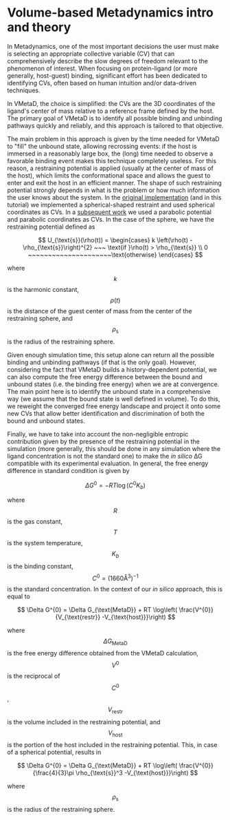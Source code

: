# Volume-based Metadynamics intro and theory

In Metadynamics, one of the most important decisions the user must make is selecting an appropriate collective variable (CV) that can comprehensively describe the slow degrees of freedom relevant to the phenomenon of interest. When focusing on protein-ligand (or more generally, host-guest) binding, significant effort has been dedicated to identifying CVs, often based on human intuition and/or data-driven techniques.

In VMetaD, the choice is simplified: the CVs are the 3D coordinates of the ligand's center of mass relative to a reference frame defined by the host. The primary goal of VMetaD is to identify all possible binding and unbinding pathways quickly and reliably, and this approach is tailored to that objective.

The main problem in this approach is given by the time needed for VMetaD to "fill" the unbound state, allowing recrossing events: if the host is immersed in a reasonably large box, the (long) time needed to observe a favorable binding event makes this technique completely useless. For this reason, a restraining potential is applied (usually at the center of mass of the host), which limits the conformational space and allows the guest to enter and exit the host in an efficient manner. The shape of such restraining potential strongly depends in what is the problem or how much information the user knows about the system. In the [original implementation](https://doi.org/10.1021/acs.jpclett.9b01183) (and in this tutorial) we implemented a spherical-shaped restraint and used spherical coordinates as CVs. In a [subsequent work](https://doi.org/10.1021/acs.jctc.1c00649) we used a parabolic potential and parabolic coordinates as CVs.
In the case of the sphere, we have the restraining potential defined as

$$
U_{\text{s}}(\rho(t)) = 
\begin{cases}
  k \left(\rho(t) - \rho_{\text{s}}\right)^{2} ~~~ \text{if }\rho(t) > \rho_{\text{s}} \\
  0 ~~~~~~~~~~~~~~~~~~~~~\text{otherwise}
  \end{cases}
$$

where $$k$$ is the harmonic constant, $$\rho(t)$$ is the distance of the guest center of mass from the center of the restraining sphere, and $$\rho_{\text{s}}$$ is the radius of the restraining sphere.

Given enough simulation time, this setup alone can return all the possible binding and unbinding pathways (if that is the only goal). However, considering the fact that VMetaD builds a history-dependent potential, we can also compute the free energy difference between the bound and unbound states (i.e. the binding free energy) when we are at convergence. The main point here is to identify the unbound state in a comprehensive way (we assume that the bound state is well defined in volume). To do this, we reweight the converged free energy landscape and project it onto some new CVs that allow better identification and discrimination of both the bound and unbound states.

Finally, we have to take into account the non-negligible entropic contribution given by the presence of the restraining potential in the simulation (more generally, this should be done in any simulation where the ligand concentration is not the standard one) to make the _in silico_ ∆G compatible with its experimental evaluation. 
In general, the free energy difference in standard condition is given by

$$
\Delta G^{0} = -RT \log\left( C^{0} K_{b} \right)
$$

where $$R$$ is the gas constant, $$T$$ is the system temperature, $$K_{b}$$ is the binding constant, $$C^{0} = (1660 \text{Å}^{3})^{-1}$$ is the standard concentration. In the context of our _in silico_ approach, this is equal to

$$
\Delta G^{0} = \Delta G_{\text{MetaD}} + RT \log\left( \frac{V^{0}}{V_{\text{restr}} -V_{\text{host}}}\right)
$$

where $$\Delta G_{\text{MetaD}}$$ is the free energy difference obtained from the VMetaD calculation, $$V^{0}$$ is the reciprocal of $$C^{0}$$, $$V_{\text{restr}}$$ is the volume included in the restraining potential, and $$V_{\text{host}}$$ is the portion of the host included in the restraining potential. This, in case of a spherical potential, results in

$$
\Delta G^{0} = \Delta G_{\text{MetaD}} + RT \log\left( \frac{V^{0}}{\frac{4}{3}\pi \rho_{\text{s}}^3 -V_{\text{host}}}\right)
$$

where $$\rho_{\text{s}}$$ is the radius of the restraining sphere.
